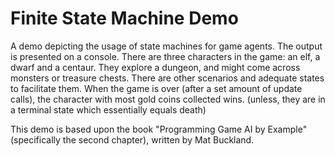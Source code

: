 # Finite State Machine Demo
A demo depicting the usage of state machines for game agents. The output is presented on a console.
There are three characters in the game: an elf, a dwarf and a centaur. They explore a dungeon,
and might come across monsters or treasure chests. There are other scenarios and adequate states
to facilitate them. When the game is over (after a set amount of update calls), the character with
most gold coins collected wins. (unless, they are in a terminal state which essentially equals death)

This demo is based upon the book "Programming Game AI by Example" (specifically the second chapter), written by Mat Buckland. 
